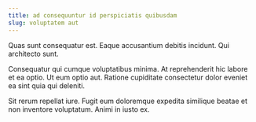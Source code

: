 ```yaml
---
title: ad consequuntur id perspiciatis quibusdam
slug: voluptatem aut
---
```


Quas sunt consequatur est. Eaque accusantium debitis incidunt. Qui architecto sunt.

Consequatur qui cumque voluptatibus minima. At reprehenderit hic labore et ea optio. Ut eum optio aut. Ratione cupiditate consectetur dolor eveniet ea sint quia qui deleniti.

Sit rerum repellat iure. Fugit eum doloremque expedita similique beatae et non inventore voluptatum. Animi in iusto ex.
